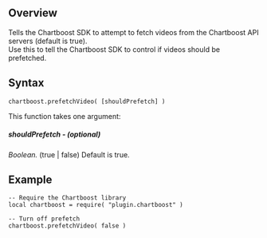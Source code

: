 ## Overview

Tells the Chartboost SDK to attempt to fetch videos from the Chartboost API servers (default is true).  
Use this to tell the Chartboost SDK to control if videos should be prefetched.

## Syntax

`````
chartboost.prefetchVideo( [shouldPrefetch] )
`````

This function takes one argument:

##### shouldPrefetch - (optional)

*Boolean.*   (true | false) Default is true.


## Example

```
-- Require the Chartboost library
local chartboost = require( "plugin.chartboost" )

-- Turn off prefetch
chartboost.prefetchVideo( false )

```
